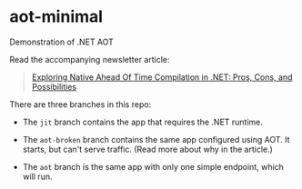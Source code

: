# aot-minimal
Demonstration of .NET AOT

Read the accompanying newsletter article:

> [Exploring Native Ahead Of Time Compilation in .NET: Pros, Cons, and Possibilities
](https://arunstephens.com/exploring-native-aot-in-dotnet)

There are three branches in this repo:

- The `jit` branch contains the app that requires the .NET runtime.

- The `aot-broken` branch contains the same app configured using AOT. It starts, but can't serve traffic. (Read more about why in the article.)

- The `aot` branch is the same app with only one simple endpoint, which will run.